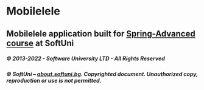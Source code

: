 # Mobilelele 

## Mobilelele application built for [Spring-Advanced course](https://softuni.bg/trainings/3494/spring-advanced-october-2021#lesson-31208) at SoftUni



##### © 2013-2022 - Software University LTD - All Rights Reserved

##### © SoftUni – [about.softuni.bg](https://about.softuni.bg/). Copyrighted document. Unauthorized copy, reproduction or use is not permitted.

